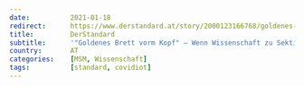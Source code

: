 ```yaml
---
date:          2021-01-18
redirect:      https://www.derstandard.at/story/2000123166768/goldenes-brett-vorm-kopf-wenn-wissenschaft-zu-sektierertum-mutiert
title:         DerStandard
subtitle:      '"Goldenes Brett vorm Kopf" – Wenn Wissenschaft zu Sektierertum mutiert'
country:       AT
categories:    [MSM, Wissenschaft]
tags:          [standard, covidiot]
---
```

